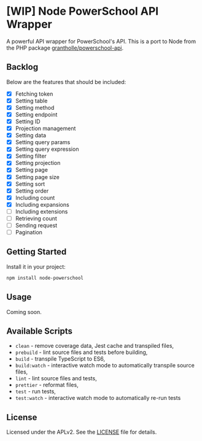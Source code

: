 # [WIP] Node PowerSchool API Wrapper

A powerful API wrapper for PowerSchool's API. This is a port to Node from the PHP package [grantholle/powerschool-api](https://github.com/grantholle/powerschool-api).

## Backlog

Below are the features that should be included:

- [x] Fetching token
- [x] Setting table
- [x] Setting method
- [x] Setting endpoint
- [x] Setting ID
- [x] Projection management
- [x] Setting data
- [x] Setting query params
- [x] Setting query expression
- [x] Setting filter
- [x] Setting projection
- [x] Setting page
- [x] Setting page size
- [x] Setting sort
- [x] Setting order
- [x] Including count
- [x] Including expansions
- [ ] Including extensions
- [ ] Retrieving count
- [ ] Sending request
- [ ] Pagination

## Getting Started

Install it in your project:

```bash
npm install node-powerschool
```

## Usage

Coming soon.

## Available Scripts

- `clean` - remove coverage data, Jest cache and transpiled files,
- `prebuild` - lint source files and tests before building,
- `build` - transpile TypeScript to ES6,
- `build:watch` - interactive watch mode to automatically transpile source files,
- `lint` - lint source files and tests,
- `prettier` - reformat files,
- `test` - run tests,
- `test:watch` - interactive watch mode to automatically re-run tests

## License

Licensed under the APLv2. See the [LICENSE](LICENSE) file for details.
